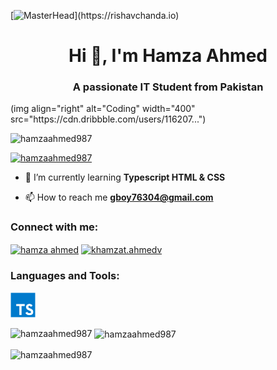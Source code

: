 [![MasterHead](https://1.bp.blogspot.com/-7A4WynwLsM...)](https://rishavchanda.io)
<h1 align="center">Hi 👋, I'm Hamza Ahmed</h1>
<h3 align="center">A passionate IT Student from Pakistan</h3>
(img align="right" alt="Coding" width="400" src="https://cdn.dribbble.com/users/116207...")

<p align="left"> <img src="https://komarev.com/ghpvc/?username=hamzaahmed987&label=Profile%20views&color=0e75b6&style=flat" alt="hamzaahmed987" /> </p>

<p align="left"> <a href="https://github.com/ryo-ma/github-profile-trophy"><img src="https://github-profile-trophy.vercel.app/?username=hamzaahmed987" alt="hamzaahmed987" /></a> </p>

- 🌱 I’m currently learning **Typescript HTML & CSS**

- 📫 How to reach me **gboy76304@gmail.com**

<h3 align="left">Connect with me:</h3>
<p align="left">
<a href="https://linkedin.com/in/hamza ahmed" target="blank"><img align="center" src="https://raw.githubusercontent.com/rahuldkjain/github-profile-readme-generator/master/src/images/icons/Social/linked-in-alt.svg" alt="hamza ahmed" height="30" width="40" /></a>
<a href="https://instagram.com/khamzat.ahmedv" target="blank"><img align="center" src="https://raw.githubusercontent.com/rahuldkjain/github-profile-readme-generator/master/src/images/icons/Social/instagram.svg" alt="khamzat.ahmedv" height="30" width="40" /></a>
</p>

<h3 align="left">Languages and Tools:</h3>
<p align="left"> <a href="https://www.typescriptlang.org/" target="_blank" rel="noreferrer"> <img src="https://raw.githubusercontent.com/devicons/devicon/master/icons/typescript/typescript-original.svg" alt="typescript" width="40" height="40"/> </a> </p>

<p><img align="left" src="https://github-readme-stats.vercel.app/api/top-langs?username=hamzaahmed987&show_icons=true&locale=en&layout=compact" alt="hamzaahmed987" /></p>

<p>&nbsp;<img align="center" src="https://github-readme-stats.vercel.app/api?username=hamzaahmed987&show_icons=true&locale=en" alt="hamzaahmed987" /></p>

<p><img align="center" src="https://github-readme-streak-stats.herokuapp.com/?user=hamzaahmed987&" alt="hamzaahmed987" /></p>
